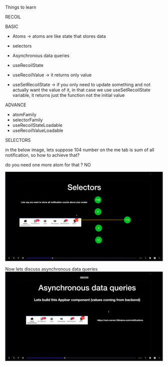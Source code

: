 Things to learn

RECOIL

BASIC

- Atoms -> atoms are like state that stores data

- selectors
- Asynchronous data queries
- useRecoilState

- useRecoilValue -> it returns only value

- useSetRecoilState -> if you only need to update something and not actually want the value of it, in that case we use useSetRecoilState variable, it returns just the function not the initial value

ADVANCE

- atomFamily
- selectorFamily
- useRecoilStateLoadable
- useRecoilValueLoadable

SELECTORS

in the below image, lets suppose 104 number on the me tab is sum of all notification,
so how to achieve that?

do you need one more atom for that ? NO

![selector](image.png)

Now lets discuss asynchronous data queries
![asynchronous data queries](image-2.png)
